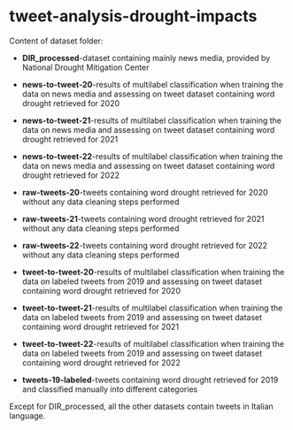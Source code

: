 # tweet-analysis-drought-impacts
Content of dataset folder:

* **DIR_processed**-dataset containing mainly news media, provided by National Drought Mitigation Center

* **news-to-tweet-20**-results of multilabel classification when training the data on news media and assessing on tweet dataset containing word drought retrieved for 2020
* **news-to-tweet-21**-results of multilabel classification when training the data on news media and assessing on tweet dataset containing word drought retrieved for 2021
* **news-to-tweet-22**-results of multilabel classification when training the data on news media and assessing on tweet dataset containing word drought retrieved for 2022

* **raw-tweets-20**-tweets containing word drought retrieved for 2020 without any data cleaning steps performed
* **raw-tweets-21**-tweets containing word drought retrieved for 2021 without any data cleaning steps performed
* **raw-tweets-22**-tweets containing word drought retrieved for 2022 without any data cleaning steps performed

* **tweet-to-tweet-20**-results of multilabel classification when training the data on labeled tweets from 2019 and assessing on tweet dataset containing word drought retrieved for 2020
* **tweet-to-tweet-21**-results of multilabel classification when training the data on labeled tweets from 2019 and assessing on tweet dataset containing word drought retrieved for 2021
* **tweet-to-tweet-22**-results of multilabel classification when training the data on labeled tweets from 2019 and assessing on tweet dataset containing word drought retrieved for 2022

* **tweets-19-labeled**-tweets containing word drought retrieved for 2019 and classified manually into different categories 

Except for DIR_processed, all the other datasets contain tweets in Italian language.
